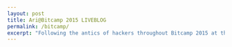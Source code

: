 ```yaml
---
layout: post
title: Ari@Bitcamp 2015 LIVEBLOG
permalink: /bitcamp/
excerpt: "Following the antics of hackers throughout Bitcamp 2015 at the University of Maryland"
---
```


<div id="24lb_thread"></div>
<script type="text/javascript">
(function() {
var lb24 = document.createElement('script'); lb24.type = 'text/javascript'; lb24.id = '24lbScript'; lb24.async = true; lb24.charset="utf-8";
lb24.src = '//v.24liveblog.com/embed/24.js?id=1289372';
(document.getElementsByTagName('head')[0] || document.getElementsByTagName('body')[0]).appendChild(lb24);})();
</script>
